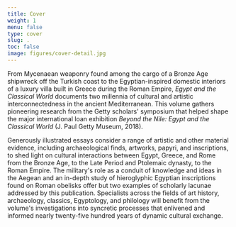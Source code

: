 ```yaml
---
title: Cover
weight: 1
menu: false
type: cover
slug: .
toc: false
image: figures/cover-detail.jpg
---
```


From Mycenaean weaponry found among the cargo of a Bronze Age shipwreck off the Turkish coast to the Egyptian-inspired domestic interiors of a luxury villa built in Greece during the Roman Empire, *Egypt and the Classical World* documents two millennia of cultural and artistic interconnectedness in the ancient Mediterranean. This volume gathers pioneering research from the Getty scholars' symposium that helped shape the major international loan exhibition *Beyond the Nile: Egypt and the Classical World* (J. Paul Getty Museum, 2018).

Generously illustrated essays consider a range of artistic and other material evidence, including archaeological finds, artworks, papyri, and inscriptions, to shed light on cultural interactions between Egypt, Greece, and Rome from the Bronze Age, to the Late Period and Ptolemaic dynasty, to the Roman Empire. The military's role as a conduit of knowledge and ideas in the Aegean and an in-depth study of hieroglyphic Egyptian inscriptions found on Roman obelisks offer but two examples of scholarly lacunae addressed by this publication. Specialists across the fields of art history, archaeology, classics, Egyptology, and philology will benefit from the volume's investigations into syncretic processes that enlivened and informed nearly twenty-five hundred years of dynamic cultural exchange.
